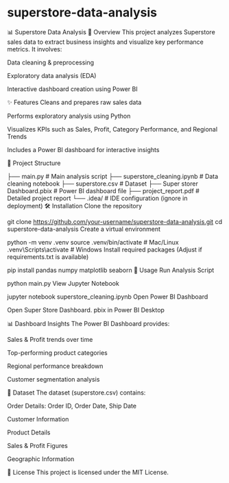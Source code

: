 # superstore-data-analysis
📊 Superstore Data Analysis
📌 Overview
This project analyzes Superstore sales data to extract business insights and visualize key performance metrics. It involves:

Data cleaning & preprocessing

Exploratory data analysis (EDA)

Interactive dashboard creation using Power BI

✨ Features
Cleans and prepares raw sales data

Performs exploratory analysis using Python

Visualizes KPIs such as Sales, Profit, Category Performance, and Regional Trends

Includes a Power BI dashboard for interactive insights

📂 Project Structure

├── main.py                       # Main analysis script
├── superstore_cleaning.ipynb     # Data cleaning notebook
├── superstore.csv                # Dataset
├── Super storer Dashboard.pbix   # Power BI dashboard file
├── project_report.pdf            # Detailed project report
└── .idea/                        # IDE configuration (ignore in deployment)
🛠 Installation
Clone the repository


git clone https://github.com/your-username/superstore-data-analysis.git
cd superstore-data-analysis
Create a virtual environment


python -m venv .venv
source .venv/bin/activate    # Mac/Linux
.venv\Scripts\activate       # Windows
Install required packages
(Adjust if requirements.txt is available)


pip install pandas numpy matplotlib seaborn
🚀 Usage
Run Analysis Script


python main.py
View Jupyter Notebook


jupyter notebook superstore_cleaning.ipynb
Open Power BI Dashboard

Open Super Store Dashboard. pbix in Power BI Desktop

📊 Dashboard Insights
The Power BI Dashboard provides:

Sales & Profit trends over time

Top-performing product categories

Regional performance breakdown

Customer segmentation analysis

📌 Dataset
The dataset (superstore.csv) contains:

Order Details: Order ID, Order Date, Ship Date

Customer Information

Product Details

Sales & Profit Figures

Geographic Information

📜 License
This project is licensed under the MIT License.
